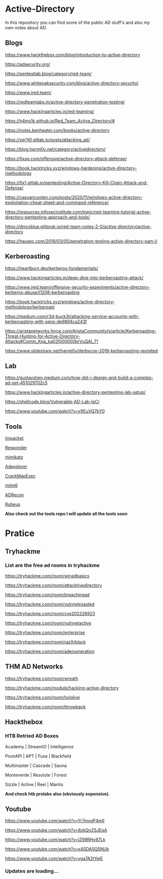 # Active-Directory

In this repository you can find some of the public AD stuff's and also my own notes about AD.    

## Blogs 

https://www.hackthebox.com/blog/introduction-to-active-directory

https://adsecurity.org/

https://pentestlab.blog/category/red-team/

https://www.whiteoaksecurity.com/blog/active-directory-security/

https://www.ired.team/

https://redteamlabs.in/active-directory-penetration-testing/

https://www.hackingarticles.in/red-teaming/

https://h4ms1k.github.io/Red_Team_Active_Directory/#

https://notes.benheater.com/books/active-directory

https://zer1t0.gitlab.io/posts/attacking_ad/

https://blog.harmj0y.net/category/activedirectory/

https://0xsp.com/offensive/active-directory-attack-defense/

https://book.hacktricks.xyz/windows-hardening/active-directory-methodology

https://0x1.gitlab.io/pentesting/Active-Directory-Kill-Chain-Attack-and-Defense/

https://casvancooten.com/posts/2020/11/windows-active-directory-exploitation-cheat-sheet-and-command-reference/

https://resources.infosecinstitute.com/topic/red-teaming-tutorial-active-directory-pentesting-approach-and-tools/

https://dmcxblue.gitbook.io/red-team-notes-2-0/active-directory/active-directory

https://hausec.com/2019/03/05/penetration-testing-active-directory-part-i/

## Kerberoasting

https://heartburn.dev/kerberos-fundamentals/

https://www.hackingarticles.in/deep-dive-into-kerberoasting-attack/

https://www.ired.team/offensive-security-experiments/active-directory-kerberos-abuse/t1208-kerberoasting

https://book.hacktricks.xyz/windows/active-directory-methodology/kerberoast

https://medium.com/r3d-buck3t/attacking-service-accounts-with-kerberoasting-with-spns-de9894ca243f

https://aristanetworks.force.com/AristaCommunity/s/article/Kerberoasting-Threat-Hunting-for-Active-Directory-Attacks#Comm_Kna_ka02I000000brVuQAI_71

https://www.slideshare.net/harmj0y/derbycon-2019-kerberoasting-revisited

## Lab

https://gustavshen.medium.com/how-did-i-design-and-build-a-complex-ad-set-451029702c5

https://www.hackingarticles.in/active-directory-pentesting-lab-setup/

https://shellcode.blog/Vulnerable-AD-Lab-IaC/

https://www.youtube.com/watch?v=xftEuVQ7kY0


## Tools

[Impacket](https://github.com/CoreSecurity/impacket)

[Responder](https://github.com/lgandx/Responder)

[mimikatz](https://github.com/gentilkiwi/mimikatz)

[Adexplorer](https://docs.microsoft.com/en-us/sysinternals/downloads/adexplorer)

[CrackMapExec](https://github.com/byt3bl33d3r/CrackMapExec)

[mitm6](https://github.com/fox-it/mitm6.git)

[ADRecon](https://github.com/sense-of-security/ADRecon)

[Rubeus](https://github.com/GhostPack/Rubeus)

**Also check out the tools repo I will update all the tools soon**

# Pratice

## Tryhackme

### List are the free ad rooms in tryhackme

https://tryhackme.com/room/winadbasics

https://tryhackme.com/room/attacktivedirectory

https://tryhackme.com/room/breachingad

https://tryhackme.com/room/vulnnetroasted

https://tryhackme.com/room/cve202226923

https://tryhackme.com/room/vulnnetactive

https://tryhackme.com/room/enterprise

https://tryhackme.com/room/raz0rblack

https://tryhackme.com/room/adenumeration

## THM AD Networks 

https://tryhackme.com/room/wreath

https://tryhackme.com/module/hacking-active-directory

https://tryhackme.com/room/hololive

https://tryhackme.com/room/throwback

## Hackthebox

### HTB Retried AD Boxes

Academy | StreamIO | Intelligence  

PivotAPI | APT | Fuse | Blackfield

Multimaster | Cascade	| Sauna

Monteverde | Resolute	| Forest

Sizzle |	Active	| Reel | Mantis

**And check htb prolabs also (obviously expensive).**

## Youtube

https://www.youtube.com/watch?v=Yr7mxgP4mII

https://www.youtube.com/watch?v=8zkQvZSJEqA

https://www.youtube.com/watch?v=lZ99RHv87Lk

https://www.youtube.com/watch?v=x4SDASQ5NUk

https://www.youtube.com/watch?v=vga7A2tYejE

### Updates are loading...
